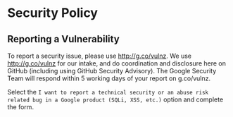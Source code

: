 ﻿# Security Policy

## Reporting a Vulnerability

To report a security issue, please use http://g.co/vulnz. We use
http://g.co/vulnz for our intake, and do coordination and disclosure here on
GitHub (including using GitHub Security Advisory). The Google Security Team will
respond within 5 working days of your report on g.co/vulnz.

Select the `I want to report a technical security or an abuse risk related bug
in a Google product (SQLi, XSS, etc.)` option and complete the form.
